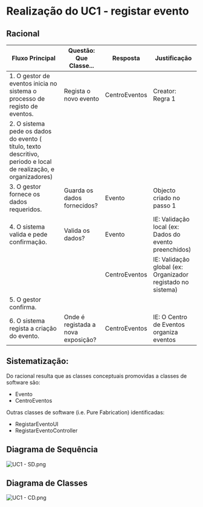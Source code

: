 # Realização do UC1 - registar evento #

## Racional ##

Fluxo Principal | Questão: Que Classe... | Resposta | Justificação
--------------- | ---------------------- | -------- | ------------
1. O gestor de eventos inicia no sistema o processo de registo de eventos.	|Regista o novo evento	|CentroEventos	|Creator: Regra 1
2. O sistema pede os dados do evento ( título, texto descritivo, periodo e local de realização, e organizadores)	|	|	|
3. O gestor fornece os dados requeridos.	|Guarda os dados fornecidos?	|Evento	|Objecto criado no passo 1
4. O sistema valida e pede confirmação.	|Valida os dados?	|Evento	|IE: Validação local (ex: Dados do evento preenchidos)
	|	|CentroEventos	|IE: Validação global (ex: Organizador registado no sistema)
5. O gestor confirma.	|	|	|
6. O sistema regista a criação do evento.	|Onde é registada a nova exposição?	|CentroEventos	| IE: O Centro de Eventos organiza eventos



## Sistematização: ##

Do racional resulta que as classes conceptuais promovidas a classes de software são:

* Evento
* CentroEventos


Outras classes de software (i.e. Pure Fabrication) identificadas:  

* RegistarEventoUI
* RegistarEventoController


## Diagrama de Sequência ##
![UC1 - SD.png](https://bitbucket.org/repo/goXzaB/images/30410792-UC1%20-%20SD.png)
## Diagrama de Classes ##
![UC1 - CD.png](https://bitbucket.org/repo/goXzaB/images/2112319589-UC1%20-%20CD.png)